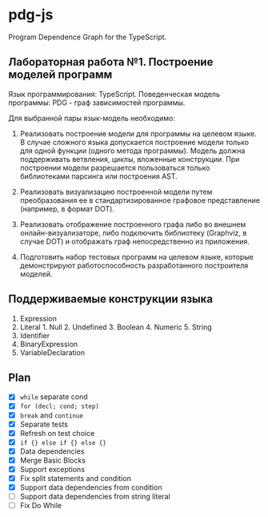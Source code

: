 # pdg-js

Program Dependence Graph for the TypeScript.

## Лабораторная работа №1. Построение моделей программ

Язык программирования: TypeScript.
Поведенческая модель программы: PDG - граф зависимостей программы.

Для выбранной пары язык-модель необходимо:

1. Реализовать построение модели для программы на целевом языке. В случае сложного языка допускается построение модели только для одной функции (одного метода программы). Модель должна поддерживать ветвления, циклы, вложенные конструкции. При построении модели разрешается пользоваться только библиотеками парсинга или построения AST.

2. Реализовать визуализацию построенной модели путем преобразования ее в стандартизированное графовое представление (например, в формат DOT).

3. Реализовать отображение построенного графа либо во внешнем онлайн-визуализаторе, либо подключить библиотеку (Graphviz, в случае DOT) и отображать граф непосредственно из приложения.

4. Подготовить набор тестовых программ на целевом языке, которые демонстрируют работоспособность разработанного построителя моделей.

## Поддерживаемые конструкции языка

1. Expression
  1. Literal
    1. Null
    2. Undefined
    3. Boolean
    4. Numeric
    5. String
  2. Identifier
  3. BinaryExpression
2. VariableDeclaration

## Plan

- [x] `while` separate cond
- [x] `for (decl; cond; step)`
- [x] `break` and `continue`
- [x] Separate tests
- [x] Refresh on test choice
- [x] `if {} else if {} else {}`
- [x] Data dependencies
- [x] Merge Basic Blocks
- [x] Support exceptions
- [x] Fix split statements and condition
- [x] Support data dependencies from condition
- [ ] Support data dependencies from string literal
- [ ] Fix Do While
